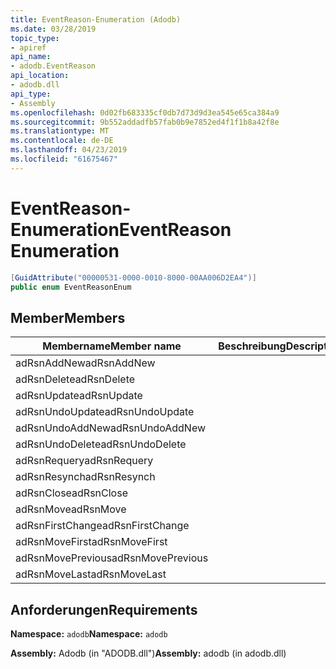 ```yaml
---
title: EventReason-Enumeration (Adodb)
ms.date: 03/28/2019
topic_type:
- apiref
api_name:
- adodb.EventReason
api_location:
- adodb.dll
api_type:
- Assembly
ms.openlocfilehash: 0d02fb683335cf0db7d73d9d3ea545e65ca384a9
ms.sourcegitcommit: 9b552addadfb57fab0b9e7852ed4f1f1b8a42f8e
ms.translationtype: MT
ms.contentlocale: de-DE
ms.lasthandoff: 04/23/2019
ms.locfileid: "61675467"
---
```

# <a name="eventreason-enumeration"></a><span data-ttu-id="0fd79-102">EventReason-Enumeration</span><span class="sxs-lookup"><span data-stu-id="0fd79-102">EventReason Enumeration</span></span>

```csharp
[GuidAttribute("00000531-0000-0010-8000-00AA006D2EA4")]
public enum EventReasonEnum
```

## <a name="members"></a><span data-ttu-id="0fd79-103">Member</span><span class="sxs-lookup"><span data-stu-id="0fd79-103">Members</span></span>

| <span data-ttu-id="0fd79-104">Membername</span><span class="sxs-lookup"><span data-stu-id="0fd79-104">Member name</span></span>  | <span data-ttu-id="0fd79-105">Beschreibung</span><span class="sxs-lookup"><span data-stu-id="0fd79-105">Description</span></span>  |
|---|---|
|<span data-ttu-id="0fd79-106">adRsnAddNew</span><span class="sxs-lookup"><span data-stu-id="0fd79-106">adRsnAddNew</span></span>  |   |
|<span data-ttu-id="0fd79-107">adRsnDelete</span><span class="sxs-lookup"><span data-stu-id="0fd79-107">adRsnDelete</span></span>  |   |
|<span data-ttu-id="0fd79-108">adRsnUpdate</span><span class="sxs-lookup"><span data-stu-id="0fd79-108">adRsnUpdate</span></span>  |   |
|<span data-ttu-id="0fd79-109">adRsnUndoUpdate</span><span class="sxs-lookup"><span data-stu-id="0fd79-109">adRsnUndoUpdate</span></span>  |   |
|<span data-ttu-id="0fd79-110">adRsnUndoAddNew</span><span class="sxs-lookup"><span data-stu-id="0fd79-110">adRsnUndoAddNew</span></span>  |   |
|<span data-ttu-id="0fd79-111">adRsnUndoDelete</span><span class="sxs-lookup"><span data-stu-id="0fd79-111">adRsnUndoDelete</span></span>  |   |
|<span data-ttu-id="0fd79-112">adRsnRequery</span><span class="sxs-lookup"><span data-stu-id="0fd79-112">adRsnRequery</span></span>  |   |
|<span data-ttu-id="0fd79-113">adRsnResynch</span><span class="sxs-lookup"><span data-stu-id="0fd79-113">adRsnResynch</span></span>  |   |
| <span data-ttu-id="0fd79-114">adRsnClose</span><span class="sxs-lookup"><span data-stu-id="0fd79-114">adRsnClose</span></span>  |   |
| <span data-ttu-id="0fd79-115">adRsnMove</span><span class="sxs-lookup"><span data-stu-id="0fd79-115">adRsnMove</span></span>  |   |
| <span data-ttu-id="0fd79-116">adRsnFirstChange</span><span class="sxs-lookup"><span data-stu-id="0fd79-116">adRsnFirstChange</span></span>  |   |
| <span data-ttu-id="0fd79-117">adRsnMoveFirst</span><span class="sxs-lookup"><span data-stu-id="0fd79-117">adRsnMoveFirst</span></span>  |   |
| <span data-ttu-id="0fd79-118">adRsnMovePrevious</span><span class="sxs-lookup"><span data-stu-id="0fd79-118">adRsnMovePrevious</span></span>  |   |
| <span data-ttu-id="0fd79-119">adRsnMoveLast</span><span class="sxs-lookup"><span data-stu-id="0fd79-119">adRsnMoveLast</span></span>  |   |

## <a name="requirements"></a><span data-ttu-id="0fd79-120">Anforderungen</span><span class="sxs-lookup"><span data-stu-id="0fd79-120">Requirements</span></span>

<span data-ttu-id="0fd79-121">**Namespace:** `adodb`</span><span class="sxs-lookup"><span data-stu-id="0fd79-121">**Namespace:** `adodb`</span></span>

<span data-ttu-id="0fd79-122">**Assembly:** Adodb (in "ADODB.dll")</span><span class="sxs-lookup"><span data-stu-id="0fd79-122">**Assembly:** adodb (in adodb.dll)</span></span>
